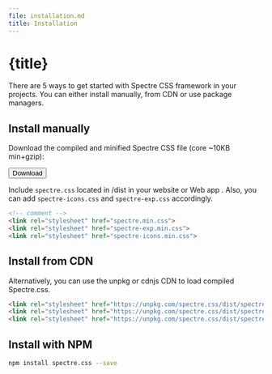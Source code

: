 ```yaml
---
file: installation.md
title: Installation
---
```


<script>
    import {Button} from '$lib'
</script>

# {title}

There are 5 ways to get started with Spectre CSS framework in your projects. You
can either install manually, from CDN or use package managers.

## Install manually

Download the compiled and minified Spectre CSS file (core ~10KB min+gzip):

<p><Button variant="primary">Download</Button></p>

Include `spectre.css` located in /dist in your website or Web app . Also, you
can add `spectre-icons.css` and `spectre-exp.css` accordingly.

```html
<!-- comment -->
<link rel="stylesheet" href="spectre.min.css">
<link rel="stylesheet" href="spectre-exp.min.css">
<link rel="stylesheet" href="spectre-icons.min.css">
```

## Install from CDN

Alternatively, you can use the unpkg or cdnjs CDN to load compiled Spectre.css.

```html
<link rel="stylesheet" href="https://unpkg.com/spectre.css/dist/spectre.min.css">
<link rel="stylesheet" href="https://unpkg.com/spectre.css/dist/spectre-exp.min.css">
<link rel="stylesheet" href="https://unpkg.com/spectre.css/dist/spectre-icons.min.css">
```

## Install with NPM

```sh
npm install spectre.css --save
```
